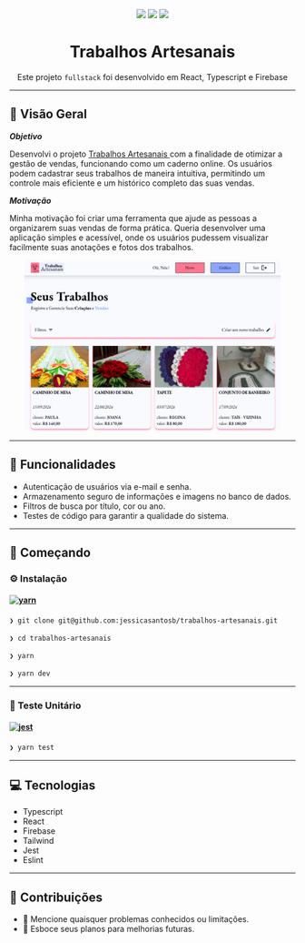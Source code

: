 <p align="center">
  <img src="https://img.icons8.com/?size=100&id=asWSSTBrDlTW&format=png&color=000000" width="99">
  <img src="https://img.icons8.com/?size=100&id=Xf1sHBmY73hA&format=png&color=000000" width="99">
  <img src="https://img.icons8.com/?size=100&id=ROMfFZ1tMhpk&format=png&color=000000" width="99">
</p>
<h1 align="center">Trabalhos Artesanais</h1>
<p align="center">
  Este projeto <code>fullstack</code> foi desenvolvido em React, Typescript e Firebase
</p>

---

## 📍 Visão Geral

**_Objetivo_**

Desenvolvi o projeto
<a href="https://trabalhos-artesanais.vercel.app/"> Trabalhos Artesanais </a>
com a finalidade de otimizar a gestão de vendas, funcionando como um caderno online. Os usuários podem cadastrar seus trabalhos de maneira intuitiva, permitindo um controle mais eficiente e um histórico completo das suas vendas.

**_Motivação_**

Minha motivação foi criar uma ferramenta que ajude as pessoas a organizarem suas vendas de forma prática. Queria desenvolver uma aplicação simples e acessível, onde os usuários pudessem visualizar facilmente suas anotações e fotos dos trabalhos.

<div align="center" >
  <img src="src/assets/screenshot.png" alt="página inicial" height="300"/>
</div>

---

## 🧬 Funcionalidades

- Autenticação de usuários via e-mail e senha.
- Armazenamento seguro de informações e imagens no banco de dados.
- Filtros de busca por título, cor ou ano.
- Testes de código para garantir a qualidade do sistema.

---

## 🚀 Começando

### ⚙️ Instalação

#### [![yarn](https://img.shields.io/badge/Yarn-3775A9.svg?style=flat&logo=Yarn&logoColor=white)](https://github.com/jessicasantosb/trabalhos-artesanais)

```sh
❯ git clone git@github.com:jessicasantosb/trabalhos-artesanais.git
```

```sh
❯ cd trabalhos-artesanais
```

```sh
❯ yarn
```

```sh
❯ yarn dev
```

---

### 🧪 Teste Unitário

#### [![jest](https://img.shields.io/badge/Jest-0A9EDC.svg?style=flat&logo=Jest&logoColor=white)](https://github.com/jessicasantosb/trabalhos-artesanais)

```sh
❯ yarn test
```

---

## 💻 Tecnologias

- Typescript
- React
- Firebase
- Tailwind
- Jest
- Eslint

---

## 🤝 Contribuições

- 🔰 Mencione quaisquer problemas conhecidos ou limitações.
- 🐛 Esboce seus planos para melhorias futuras.
